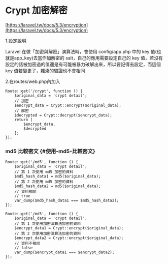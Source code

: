 # Crypt 加密解密

[https://laravel.tw/docs/5.3/encryption](https://laravel.tw/docs/5.3/encryption)

1.設定說明

Laravel 在做「加密與解密」演算法時，會使用 config/app.php 中的 key 值\(也就是app\_key\)去當作加解密的 salt，自己的應用需要設定自己的 key 值，若沒有設定的話被加密過的值還是有可能被暴力破解出來，所以要記得去設定，而這個 key 值若變更了，雜湊的驗證也不會相同

2.在routes/web.php內加入

```
Route::get('/crypt', function () {
    $original_data = 'crypt detail';
    // 加密
    $encrypt_data = Crypt::encrypt($original_data);
    // 解密
    $decrypted = Crypt::decrypt($encrypt_data);
    return [
        $encrypt_data,
        $decrypted
    ];
});
```

### md5 比較密文 {#使用-md5-比較密文}

```
Route::get('/md5', function () {
    $original_data = 'crypt detail';
    // 第 1 次使用 md5 加密的資料
    $md5_hash_data1 = md5($original_data);
    // 第 2 次使用 md5 加密的資料
    $md5_hash_data2 = md5($original_data);
    // 資料相同
    // true
    var_dump($md5_hash_data1 === $md5_hash_data2);
});
```



```
Route::get('/md5', function () {
    $original_data = 'crypt detail';
    // 第 1 次使用加密演算法加密的資料
    $encrypt_data1 = Crypt::encrypt($original_data);
    // 第 2 次使用加密演算法加密的資料
    $encrypt_data2 = Crypt::encrypt($original_data);
    // 資料不相同
    // false
    var_dump($encrypt_data1 === $encrypt_data2);
});
```



